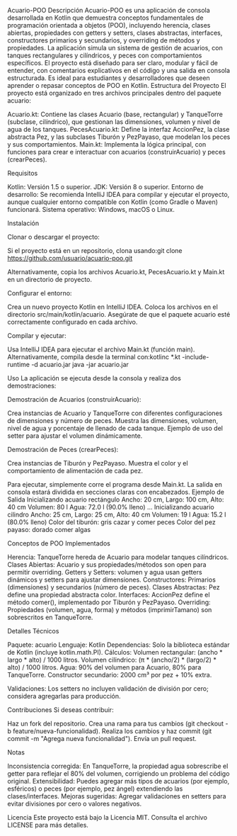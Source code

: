 Acuario-POO
Descripción
Acuario-POO es una aplicación de consola desarrollada en Kotlin que demuestra conceptos fundamentales de programación orientada a objetos (POO), incluyendo herencia, clases abiertas, propiedades con getters y setters, clases abstractas, interfaces, constructores primarios y secundarios, y overriding de métodos y propiedades. La aplicación simula un sistema de gestión de acuarios, con tanques rectangulares y cilíndricos, y peces con comportamientos específicos.
El proyecto está diseñado para ser claro, modular y fácil de entender, con comentarios explicativos en el código y una salida en consola estructurada. Es ideal para estudiantes y desarrolladores que deseen aprender o repasar conceptos de POO en Kotlin.
Estructura del Proyecto
El proyecto está organizado en tres archivos principales dentro del paquete acuario:

Acuario.kt: Contiene las clases Acuario (base, rectangular) y TanqueTorre (subclase, cilíndrico), que gestionan las dimensiones, volumen y nivel de agua de los tanques.
PecesAcuario.kt: Define la interfaz AccionPez, la clase abstracta Pez, y las subclases Tiburón y PezPayaso, que modelan los peces y sus comportamientos.
Main.kt: Implementa la lógica principal, con funciones para crear e interactuar con acuarios (construirAcuario) y peces (crearPeces).

Requisitos

Kotlin: Versión 1.5 o superior.
JDK: Versión 8 o superior.
Entorno de desarrollo: Se recomienda IntelliJ IDEA para compilar y ejecutar el proyecto, aunque cualquier entorno compatible con Kotlin (como Gradle o Maven) funcionará.
Sistema operativo: Windows, macOS o Linux.

Instalación

Clonar o descargar el proyecto:

Si el proyecto está en un repositorio, clona usando:git clone https://github.com/usuario/acuario-poo.git


Alternativamente, copia los archivos Acuario.kt, PecesAcuario.kt y Main.kt en un directorio de proyecto.


Configurar el entorno:

Crea un nuevo proyecto Kotlin en IntelliJ IDEA.
Coloca los archivos en el directorio src/main/kotlin/acuario.
Asegúrate de que el paquete acuario esté correctamente configurado en cada archivo.


Compilar y ejecutar:

Usa IntelliJ IDEA para ejecutar el archivo Main.kt (función main).
Alternativamente, compila desde la terminal con:kotlinc *.kt -include-runtime -d acuario.jar
java -jar acuario.jar





Uso
La aplicación se ejecuta desde la consola y realiza dos demostraciones:

Demostración de Acuarios (construirAcuario):

Crea instancias de Acuario y TanqueTorre con diferentes configuraciones de dimensiones y número de peces.
Muestra las dimensiones, volumen, nivel de agua y porcentaje de llenado de cada tanque.
Ejemplo de uso del setter para ajustar el volumen dinámicamente.


Demostración de Peces (crearPeces):

Crea instancias de Tiburón y PezPayaso.
Muestra el color y el comportamiento de alimentación de cada pez.



Para ejecutar, simplemente corre el programa desde Main.kt. La salida en consola estará dividida en secciones claras con encabezados.
Ejemplo de Salida
Inicializando acuario
rectángulo
Ancho: 20 cm, Largo: 100 cm, Alto: 40 cm
Volumen: 80 l Agua: 72.0 l (90.0% lleno)
...
Inicializando acuario
cilindro
Ancho: 25 cm, Largo: 25 cm, Alto: 40 cm
Volumen: 19 l Agua: 15.2 l (80.0% lleno)
Color del tiburón: gris
cazar y comer peces
Color del pez payaso: dorado
comer algas

Conceptos de POO Implementados

Herencia: TanqueTorre hereda de Acuario para modelar tanques cilíndricos.
Clases Abiertas: Acuario y sus propiedades/métodos son open para permitir overriding.
Getters y Setters: volumen y agua usan getters dinámicos y setters para ajustar dimensiones.
Constructores: Primarios (dimensiones) y secundarios (número de peces).
Clases Abstractas: Pez define una propiedad abstracta color.
Interfaces: AccionPez define el método comer(), implementado por Tiburón y PezPayaso.
Overriding: Propiedades (volumen, agua, forma) y métodos (imprimirTamano) son sobrescritos en TanqueTorre.

Detalles Técnicos

Paquete: acuario
Lenguaje: Kotlin
Dependencias: Solo la biblioteca estándar de Kotlin (incluye kotlin.math.PI).
Cálculos:
Volumen rectangular: (ancho * largo * alto) / 1000 litros.
Volumen cilíndrico: (π * (ancho/2) * (largo/2) * alto) / 1000 litros.
Agua: 90% del volumen para Acuario, 80% para TanqueTorre.
Constructor secundario: 2000 cm³ por pez + 10% extra.


Validaciones: Los setters no incluyen validación de división por cero; considera agregarlas para producción.

Contribuciones
Si deseas contribuir:

Haz un fork del repositorio.
Crea una rama para tus cambios (git checkout -b feature/nueva-funcionalidad).
Realiza los cambios y haz commit (git commit -m "Agrega nueva funcionalidad").
Envía un pull request.

Notas

Inconsistencia corregida: En TanqueTorre, la propiedad agua sobrescribe el getter para reflejar el 80% del volumen, corrigiendo un problema del código original.
Extensibilidad: Puedes agregar más tipos de acuarios (por ejemplo, esféricos) o peces (por ejemplo, pez ángel) extendiendo las clases/interfaces.
Mejoras sugeridas: Agregar validaciones en setters para evitar divisiones por cero o valores negativos.

Licencia
Este proyecto está bajo la Licencia MIT. Consulta el archivo LICENSE para más detalles.
